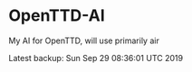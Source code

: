 # OpenTTD-AI
My AI for OpenTTD, will use primarily air

Latest backup: Sun Sep 29 08:36:01 UTC 2019
